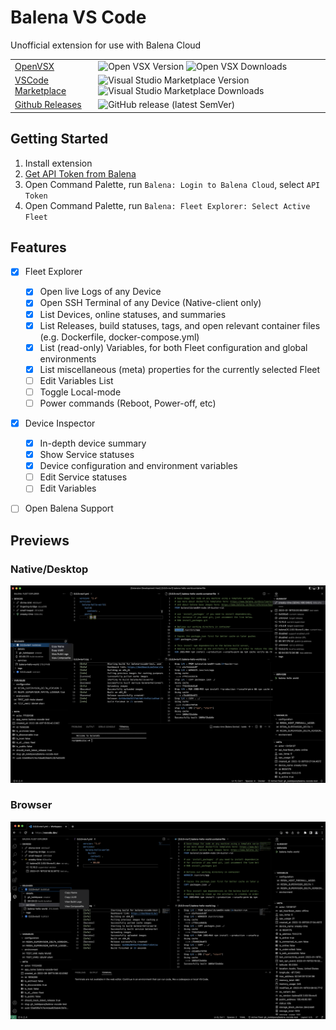 # Balena VS Code
Unofficial extension for use with Balena Cloud

| | |
|-------------|--------|
| [OpenVSX](https://open-vsx.org/extension/kalebpace/balena-vscode)     | ![Open VSX Version](https://img.shields.io/open-vsx/v/kalebpace/balena-vscode?color=white) ![Open VSX Downloads](https://img.shields.io/open-vsx/dt/kalebpace/balena-vscode?color=white&logo=OpenVSX) |
| [VSCode Marketplace](https://marketplace.visualstudio.com/items?itemName=kalebpace.balena-vscode)     |  ![Visual Studio Marketplace Version](https://img.shields.io/visual-studio-marketplace/v/kalebpace.balena-vscode?color=white) ![Visual Studio Marketplace Downloads](https://img.shields.io/visual-studio-marketplace/d/kalebpace.balena-vscode?color=white) | 
| [Github Releases](https://github.com/balena-vscode/balena-vscode/releases) | ![GitHub release (latest SemVer)](https://img.shields.io/github/v/release/balena-vscode/balena-vscode?color=white&display_name=tag&sort=semver) |

## Getting Started
1. Install extension
2. [Get API Token from Balena](https://docs.balena.io/learn/manage/account/#api-keys)
2. Open Command Palette, run `Balena: Login to Balena Cloud`, select `API Token`
3. Open Command Palette, run `Balena: Fleet Explorer: Select Active Fleet`

## Features
- [x] Fleet Explorer
    - [x] Open live Logs of any Device
    - [x] Open SSH Terminal of any Device (Native-client only)
    - [x] List Devices, online statuses, and summaries
    - [x] List Releases, build statuses, tags, and open relevant container files (e.g. Dockerfile, docker-compose.yml)
    - [x] List (read-only) Variables, for both Fleet configuration and global environments
    - [x] List miscellaneous (meta) properties for the currently selected Fleet
    - [ ] Edit Variables List
    - [ ] Toggle Local-mode
    - [ ] Power commands (Reboot, Power-off, etc)
- [x] Device Inspector
    - [x] In-depth device summary
    - [x] Show Service statuses
    - [x] Device configuration and environment variables
    - [ ] Edit Service statuses
    - [ ] Edit Variables
- [ ] Open Balena Support


## Previews
### Native/Desktop
![Desktop Preview](assets/native-preview.png)

### Browser
![Browser Preview](assets/browser-preview.png)